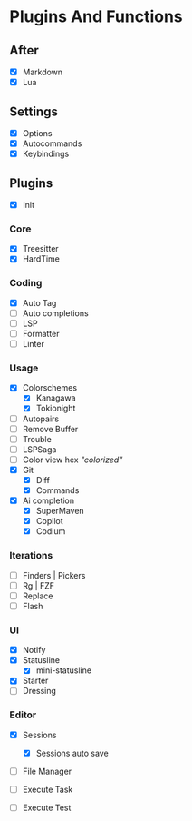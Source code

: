 # Plugins And Functions

## After

- [x] Markdown
- [x] Lua

## Settings

- [x] Options
- [x] Autocommands
- [x] Keybindings

## Plugins

- [x] Init

### Core

- [x] Treesitter
- [x] HardTime

### Coding

- [x] Auto Tag
- [ ] Auto completions
- [ ] LSP
- [ ] Formatter
- [ ] Linter

### Usage

- [x] Colorschemes
  - [x] Kanagawa
  - [x] Tokionight
- [ ] Autopairs
- [ ] Remove Buffer
- [ ] Trouble
- [ ] LSPSaga
- [ ] Color view hex _"colorized"_
- [x] Git
  - [x] Diff
  - [x] Commands
- [x] Ai completion
  - [x] SuperMaven
  - [x] Copilot
  - [x] Codium

### Iterations

- [ ] Finders | Pickers
- [ ] Rg | FZF
- [ ] Replace
- [ ] Flash

### UI

- [x] Notify
- [x] Statusline
  - [x] mini-statusline
- [x] Starter
- [ ] Dressing

### Editor

- [x] Sessions
  - [x] Sessions auto save
- [ ] File Manager
- [ ] Execute Task
- [ ] Execute Test

